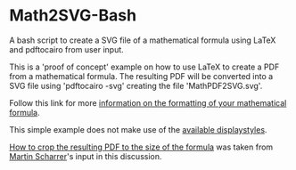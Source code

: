 # Math2SVG-Bash
A bash script to create a SVG file of a mathematical formula using LaTeX and pdftocairo from user input.

This is a 'proof of concept' example on how to use LaTeX to create a PDF from a mathematical formula.
The resulting PDF will be converted into a SVG file using 'pdftocairo -svg' creating the file 'MathPDF2SVG.svg'.

Follow this link for more [information on the formatting of your mathematical formula][1].

This simple example does not make use of the [available displaystyles][2].

[How to crop the resulting PDF to the size of the formula][3] was taken from [Martin Scharrer](http://tex.stackexchange.com/users/2975/martin-scharrer)'s input in this discussion.

[1]: https://en.wikibooks.org/wiki/LaTeX/Mathematics
[2]: http://tex.stackexchange.com/questions/71028/displaystyle-dfrac-dcases
[3]: http://tex.stackexchange.com/questions/13981/crop-equations-with-preview-package
